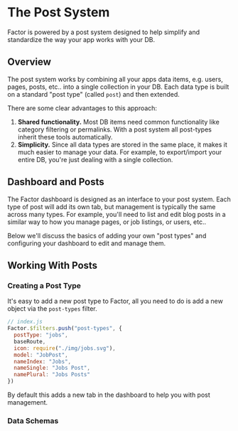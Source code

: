 # The Post System

Factor is powered by a post system designed to help simplify and standardize the way your app works with your DB.

## Overview

The post system works by combining all your apps data items, e.g. users, pages, posts, etc.. into a single collection in your DB. Each data type is built on a standard "post type" (called `post`) and then extended.

There are some clear advantages to this approach:

1. **Shared functionality.** Most DB items need common functionality like category filtering or permalinks. With a post system all post-types inherit these tools automatically.
1. **Simplicity.** Since all data types are stored in the same place, it makes it much easier to manage your data. For example, to export/import your entire DB, you're just dealing with a single collection.

## Dashboard and Posts

The Factor dashboard is designed as an interface to your post system. Each type of post will add its own tab, but management is typically the same across many types. For example, you'll need to list and edit blog posts in a similar way to how you manage pages, or job listings, or users, etc..

Below we'll discuss the basics of adding your own "post types" and configuring your dashboard to edit and manage them.

## Working With Posts

### Creating a Post Type

It's easy to add a new post type to Factor, all you need to do is add a new object via the `post-types` filter.

```js
// index.js
Factor.$filters.push("post-types", {
  postType: "jobs",
  baseRoute,
  icon: require("./img/jobs.svg"),
  model: "JobPost",
  nameIndex: "Jobs",
  nameSingle: "Jobs Post",
  namePlural: "Jobs Posts"
})
```

By default this adds a new tab in the dashboard to help you with post management.

### Data Schemas
